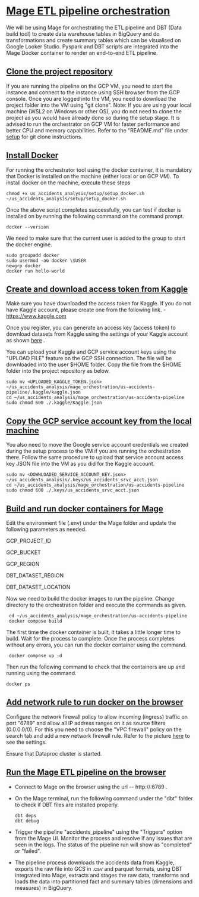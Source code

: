 # <ins>Mage ETL pipeline orchestration</ins>

We will be using Mage for orchestrating the ETL pipeline and DBT (Data
build tool) to create data warehouse tables in BigQuery and do
transformations and create summary tables which can be visualised on
Google Looker Studio. Pyspark and DBT scripts are integrated into the
Mage Docker container to render an end-to-end ETL pipeline.

## <ins>Clone the project repository</ins>

If you are running the pipeline on the GCP VM, you need to start the
instance and connect to the instance using SSH browser from the GCP
console. Once you are logged into the VM, you need to download the
project folder into the VM using "git clone".
Note: If you are using your local machine (WSL2 on Windows or other OS), you do not need to clone the project as you would have 
already done so during the setup stage. It is advised to run the orchestrator on GCP VM for faster performance and better CPU 
and memory capabilities. Refer to the "README.md" file under [setup](/setup) for git clone instructions.

## <ins>Install Docker</ins>

For running the orchestrator tool using the docker container, it is
mandatory that Docker is installed on the machine (either local or on
GCP VM). To install docker on the machine, execute these steps

```
chmod +x us_accidents_analysis/setup/setup_docker.sh
~/us_accidents_analysis/setup/setup_docker.sh
```
Once the above script completes successfully, you can test if docker is installed on by running the following command on the command
prompt.
```
docker --version
```
We need to make sure that the current user is added to the group to
start the docker engine.
```
sudo groupadd docker
sudo usermod -aG docker \$USER
newgrp docker
docker run hello-world
```

## <ins>Create and download access token from Kaggle</ins>

Make sure you have downloaded the access token for Kaggle. If you do
not have Kaggle account, please create one from the following link. -
https://www.kaggle.com

Once you register, you can generate an access key (access token) to
download datasets from Kaggle using the settings of your Kaggle account as shown [here](/static/mage/kaggle_firewall_setup.pdf) .

You can upload your Kaggle and GCP service account keys using the
"UPLOAD FILE" feature on the GCP SSH connection. The file will be
downloaded into the user $HOME folder. Copy the file from the $HOME
folder into the project repository as below.
 
```
sudo mv <UPLOADED_KAGGLE_TOKEN.json> ~/us_accidents_analysis/mage_orchestration/us-accidents-pipeline/.kaggle/kaggle.json
cd ~/us_accidents_analysis/mage_orchestration/us-accidents-pipeline
sudo chmod 600 ./.kaggle/Kaggle.json
```
 
## <ins>Copy the GCP service account key from the local machine</ins>

You also need to move the Google service account credentials we created
during the setup process to the VM if you are running the orchestration
there. Follow the same procedure to upload that service account access
key JSON file into the VM as you did for the Kaggle account.
 
```
sudo mv <DOWNLOADED_SERVICE_ACCOUNT_KEY.json> ~/us_accidents_analysis/.keys/us_accidents_srvc_acct.json
cd ~/us_accidents_analysis/mage_orchestration/us-accidents-pipeline
sudo chmod 600 ./.keys/us_accidents_srvc_acct.json
```
 
## <ins>Build and run docker containers for Mage</ins>

Edit the environment file (.env) under the Mage folder and update the following parameters as needed.

GCP_PROJECT_ID

GCP_BUCKET

GCP_REGION

DBT_DATASET_REGION

DBT_DATASET_LOCATION

Now we need to build the docker images to run the pipeline. Change
directory to the orchestration folder and execute the commands as
given.
 
```
 cd ~/us_accidents_analysis/mage_orchestration/us-accidents-pipeline
 docker compose build
```
The first time the docker container is built, it takes a little longer
time to build. Wait for the process to complete. Once the process
completes without any errors, you can run the docker container using
the command.
```
 docker compose up -d
```
Then run the following command to check that the containers are up and
running using the command.
```
docker ps
```
 

## <ins>Add network rule to run docker on the browser</ins>

Configure the network firewall policy to allow incoming (ingress)
traffic on port "6789" and allow all IP address ranges on it as source
filters (0.0.0.0/0). For this you need to choose the "VPC firewall"
policy on the search tab and add a new network firewall rule. Refer to
the picture [here](/static/mage/kaggle_firewall_setup.pdf) to see the settings.

Ensure that Dataproc cluster is started.

## <ins>Run the Mage ETL pipeline on the browser</ins>

-   Connect to Mage on the browser using the url -- http://<EXTERNAL-IP-OF-GCE>:6789 . 

-   On the Mage terminal, run the following command under the "dbt"
    folder to check if DBT files are installed properly.
    ```
    dbt deps
    dbt debug    
    ```
-   Trigger the pipeline "accidents_pipeline" using the "Triggers"
    option from the Mage UI. Monitor the process and resolve if any
    issues that are seen in the logs. The status of the pipeline run
    will show as "completed" or "failed".

-   The pipeline process downloads the accidents data from Kaggle,
    exports the raw file into GCS in .csv and parquet formats, using DBT integrated into
    Mage, extracts and stages the raw data, transforms and loads the data into
    partitioned fact and summary tables (dimensions and measures) in BigQuery.
